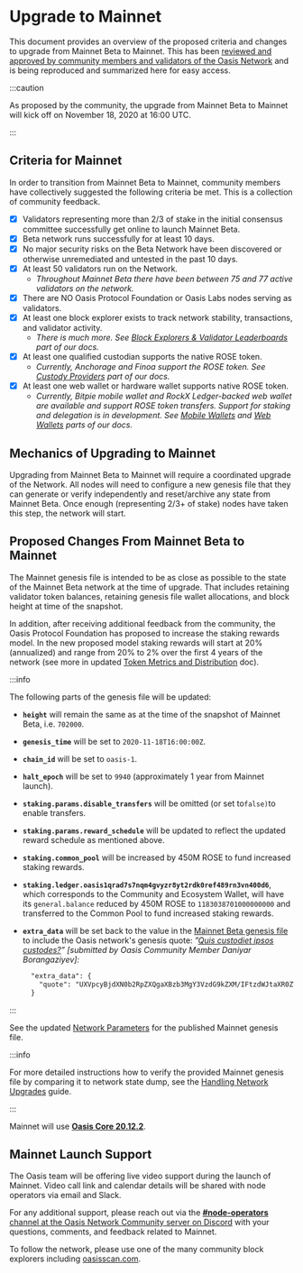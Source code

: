 # Upgrade to Mainnet

This document provides an overview of the proposed criteria and changes to upgrade from Mainnet Beta to Mainnet. This has been [reviewed and approved by community members and validators of the Oasis Network](https://github.com/oasisprotocol/community/discussions/1) and is being reproduced and summarized here for easy access.

:::caution

As proposed by the community, the upgrade from Mainnet Beta to Mainnet will kick off on November 18, 2020 at 16:00 UTC.

:::

## Criteria for Mainnet

In order to transition from Mainnet Beta to Mainnet, community members have collectively suggested the following criteria be met. This is a collection of community feedback.

* [x] Validators representing more than 2/3 of stake in the initial consensus committee successfully get online to launch Mainnet Beta.
* [x] Beta network runs successfully for at least 10 days.
* [x] No major security risks on the Beta Network have been discovered or otherwise unremediated and untested in the past 10 days.
* [x] At least 50 validators run on the Network.
  * _Throughout Mainnet Beta there have been between 75 and 77 active validators on the network._
* [x] There are NO Oasis Protocol Foundation or Oasis Labs nodes serving as validators.
* [x] At least one block explorer exists to track network stability, transactions, and validator activity.
  * _There is much more. See_ [_Block Explorers & Validator Leaderboards_][archived - block explorers] _part of our docs._
* [x] At least one qualified custodian supports the native ROSE token.
  * _Currently, Anchorage and Finoa support the ROSE token. See_ [_Custody Providers_](../../../general/manage-tokens/holding-rose-tokens/custody-providers.md) _part of our docs._
* [x] At least one web wallet or hardware wallet supports native ROSE token.
  * _Currently, Bitpie mobile wallet and RockX Ledger-backed web wallet are available and support ROSE token transfers. Support for staking and delegation is in development. See_ [_Mobile Wallets_](../../../general/manage-tokens/holding-rose-tokens/bitpie-wallet.md) _and_ [_Web Wallets_](../../../general/manage-tokens/oasis-wallets/README.mdx) _parts of our docs._

[archived - block explorers]: https://github.com/oasisprotocol/docs/blob/0aeeb93a6e7c9001925923661e4eb3340ec4fb4b/docs/general/community-resources/community-made-resources.md#block-explorers--validator-leaderboards-block-explorers-validator-leaderboards

## Mechanics of Upgrading to Mainnet

Upgrading from Mainnet Beta to Mainnet will require a coordinated upgrade of the Network. All nodes will need to configure a new genesis file that they can generate or verify independently and reset/archive any state from Mainnet Beta. Once enough (representing 2/3+ of stake) nodes have taken this step, the network will start.

## Proposed Changes From Mainnet Beta to Mainnet

The Mainnet genesis file is intended to be as close as possible to the state of the Mainnet Beta network at the time of upgrade. That includes retaining validator token balances, retaining genesis file wallet allocations, and block height at time of the snapshot.

In addition, after receiving additional feedback from the community, the Oasis Protocol Foundation has proposed to increase the staking rewards model. In the new proposed model staking rewards will start at 20% (annualized) and range from 20% to 2% over the first 4 years of the network (see more in updated [Token Metrics and Distribution](../../../general/oasis-network/token-metrics-and-distribution.mdx) doc).

:::info

The following parts of the genesis file will be updated:

* **`height`** will remain the same as at the time of the snapshot of Mainnet Beta, i.e. `702000`.
* **`genesis_time`** will be set to `2020-11-18T16:00:00Z`.
* **`chain_id`** will be set to `oasis-1`.
* **`halt_epoch`** will be set to `9940` (approximately 1 year from Mainnet launch).
* **`staking.params.disable_transfers`** will be omitted (or set to`false)`to enable transfers.
* **`staking.params.reward_schedule`** will be updated to reflect the updated reward schedule as mentioned above.
* **`staking.common_pool`** will be increased by 450M ROSE to fund increased staking rewards.
* **`staking.ledger.oasis1qrad7s7nqm4gvyzr8yt2rdk0ref489rn3vn400d6`**, which corresponds to the Community and Ecosystem Wallet, will have its `general.balance` reduced by 450M ROSE to `1183038701000000000` and transferred to the Common Pool to fund increased staking rewards.
* **`extra_data`** will be set back to the value in the [Mainnet Beta genesis file](https://github.com/oasisprotocol/mainnet-artifacts/releases/download/2020-10-01/genesis.json) to include the Oasis network's genesis quote: _”_[_Quis custodiet ipsos custodes?_](https://en.wikipedia.org/wiki/Quis_custodiet_ipsos_custodes%3F)_” \[submitted by Oasis Community Member Daniyar Borangaziyev\]:_

  ```diff
    "extra_data": {
      "quote": "UXVpcyBjdXN0b2RpZXQgaXBzb3MgY3VzdG9kZXM/IFtzdWJtaXR0ZWQgYnkgT2FzaXMgQ29tbXVuaXR5IE1lbWJlciBEYW5peWFyIEJvcmFuZ2F6aXlldl0="
    }
  ```

:::

See the updated [Network Parameters](../README.md) for the published Mainnet genesis file.

:::info

For more detailed instructions how to verify the provided Mainnet genesis file by comparing it to network state dump, see the [Handling Network Upgrades](../../run-your-node/maintenance/handling-network-upgrades.md#example-diff-for-mainnet-beta-to-mainnet-network-upgrade) guide.

:::

Mainnet will use [**Oasis Core 20.12.2**](https://github.com/oasisprotocol/oasis-core/releases/tag/v20.12.2).

## Mainnet Launch Support

The Oasis team will be offering live video support during the launch of Mainnet. Video call link and calendar details will be shared with node operators via email and Slack.

For any additional support, please reach out via the [**#node-operators** channel at the Oasis Network Community server on Discord](https://oasisprotocol.org/community) with your questions, comments, and feedback related to Mainnet.

To follow the network, please use one of the many community block explorers including [oasisscan.com](https://www.oasisscan.com/).[  
](https://app.gitbook.com/@oasisprotocol/s/general/~/drafts/-MYKBZ_9kr9NSXQSnUVI/contribute-to-the-network/contribution-guidelines/@merged)

